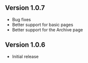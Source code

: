## Version 1.0.7

- Bug fixes
- Better support for basic pages
- Better support for the Archive page

## Version 1.0.6

- Initial release
